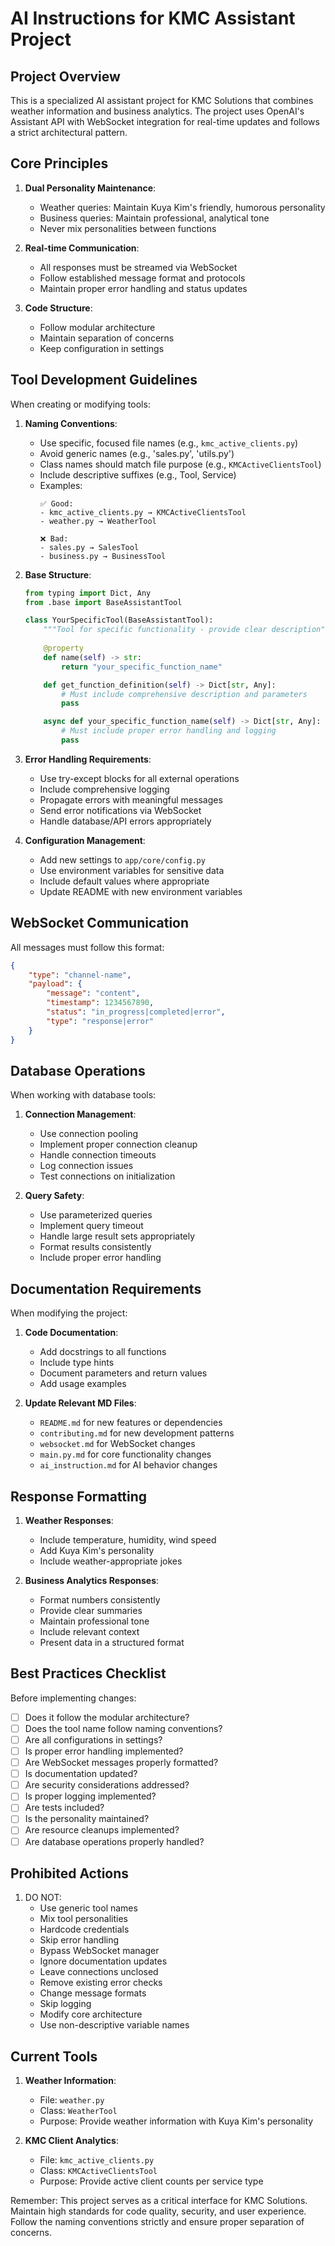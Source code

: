 # AI Instructions for KMC Assistant Project

## Project Overview

This is a specialized AI assistant project for KMC Solutions that combines weather information and business analytics. The project uses OpenAI's Assistant API with WebSocket integration for real-time updates and follows a strict architectural pattern.

## Core Principles

1. **Dual Personality Maintenance**:
   - Weather queries: Maintain Kuya Kim's friendly, humorous personality
   - Business queries: Maintain professional, analytical tone
   - Never mix personalities between functions

2. **Real-time Communication**:
   - All responses must be streamed via WebSocket
   - Follow established message format and protocols
   - Maintain proper error handling and status updates

3. **Code Structure**:
   - Follow modular architecture
   - Maintain separation of concerns
   - Keep configuration in settings

## Tool Development Guidelines

When creating or modifying tools:

1. **Naming Conventions**:
   - Use specific, focused file names (e.g., `kmc_active_clients.py`)
   - Avoid generic names (e.g., 'sales.py', 'utils.py')
   - Class names should match file purpose (e.g., `KMCActiveClientsTool`)
   - Include descriptive suffixes (e.g., Tool, Service)
   - Examples:
     ```
     ✅ Good:
     - kmc_active_clients.py → KMCActiveClientsTool
     - weather.py → WeatherTool
     
     ❌ Bad:
     - sales.py → SalesTool
     - business.py → BusinessTool
     ```

2. **Base Structure**:
   ```python
   from typing import Dict, Any
   from .base import BaseAssistantTool

   class YourSpecificTool(BaseAssistantTool):
       """Tool for specific functionality - provide clear description"""
       
       @property
       def name(self) -> str:
           return "your_specific_function_name"

       def get_function_definition(self) -> Dict[str, Any]:
           # Must include comprehensive description and parameters
           pass

       async def your_specific_function_name(self) -> Dict[str, Any]:
           # Must include proper error handling and logging
           pass
   ```

3. **Error Handling Requirements**:
   - Use try-except blocks for all external operations
   - Include comprehensive logging
   - Propagate errors with meaningful messages
   - Send error notifications via WebSocket
   - Handle database/API errors appropriately

4. **Configuration Management**:
   - Add new settings to `app/core/config.py`
   - Use environment variables for sensitive data
   - Include default values where appropriate
   - Update README with new environment variables

## WebSocket Communication

All messages must follow this format:

```json
{
    "type": "channel-name",
    "payload": {
        "message": "content",
        "timestamp": 1234567890,
        "status": "in_progress|completed|error",
        "type": "response|error"
    }
}
```

## Database Operations

When working with database tools:

1. **Connection Management**:
   - Use connection pooling
   - Implement proper connection cleanup
   - Handle connection timeouts
   - Log connection issues
   - Test connections on initialization

2. **Query Safety**:
   - Use parameterized queries
   - Implement query timeout
   - Handle large result sets appropriately
   - Format results consistently
   - Include proper error handling

## Documentation Requirements

When modifying the project:

1. **Code Documentation**:
   - Add docstrings to all functions
   - Include type hints
   - Document parameters and return values
   - Add usage examples

2. **Update Relevant MD Files**:
   - `README.md` for new features or dependencies
   - `contributing.md` for new development patterns
   - `websocket.md` for WebSocket changes
   - `main.py.md` for core functionality changes
   - `ai_instruction.md` for AI behavior changes

## Response Formatting

1. **Weather Responses**:
   - Include temperature, humidity, wind speed
   - Add Kuya Kim's personality
   - Include weather-appropriate jokes

2. **Business Analytics Responses**:
   - Format numbers consistently
   - Provide clear summaries
   - Maintain professional tone
   - Include relevant context
   - Present data in a structured format

## Best Practices Checklist

Before implementing changes:

- [ ] Does it follow the modular architecture?
- [ ] Does the tool name follow naming conventions?
- [ ] Are all configurations in settings?
- [ ] Is proper error handling implemented?
- [ ] Are WebSocket messages properly formatted?
- [ ] Is documentation updated?
- [ ] Are security considerations addressed?
- [ ] Is proper logging implemented?
- [ ] Are tests included?
- [ ] Is the personality maintained?
- [ ] Are resource cleanups implemented?
- [ ] Are database operations properly handled?

## Prohibited Actions

1. DO NOT:
   - Use generic tool names
   - Mix tool personalities
   - Hardcode credentials
   - Skip error handling
   - Bypass WebSocket manager
   - Ignore documentation updates
   - Leave connections unclosed
   - Remove existing error checks
   - Change message formats
   - Skip logging
   - Modify core architecture
   - Use non-descriptive variable names

## Current Tools

1. **Weather Information**:
   - File: `weather.py`
   - Class: `WeatherTool`
   - Purpose: Provide weather information with Kuya Kim's personality

2. **KMC Client Analytics**:
   - File: `kmc_active_clients.py`
   - Class: `KMCActiveClientsTool`
   - Purpose: Provide active client counts per service type

Remember: This project serves as a critical interface for KMC Solutions. Maintain high standards for code quality, security, and user experience. Follow the naming conventions strictly and ensure proper separation of concerns. 